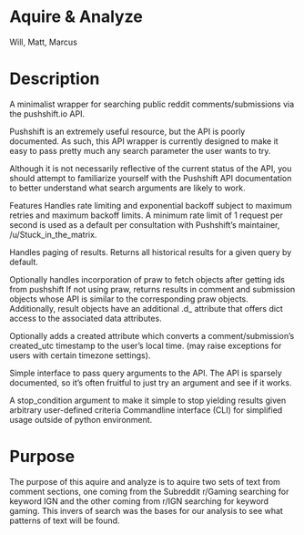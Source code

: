 # Aquire & Analyze

Will, Matt, Marcus

# Description 

A minimalist wrapper for searching public reddit comments/submissions via the pushshift.io API.

Pushshift is an extremely useful resource, but the API is poorly documented. As such, this API wrapper is currently designed to make it easy to pass pretty much any search parameter the user wants to try.

Although it is not necessarily reflective of the current status of the API, you should attempt to familiarize yourself with the Pushshift API documentation to better understand what search arguments are likely to work.

Features Handles rate limiting and exponential backoff subject to maximum retries and maximum backoff limits. A minimum rate limit of 1 request per second is used as a default per consultation with Pushshift’s maintainer, /u/Stuck_in_the_matrix.

Handles paging of results. Returns all historical results for a given query by default.

Optionally handles incorporation of praw to fetch objects after getting ids from pushshift If not using praw, returns results in comment and submission objects whose API is similar to the corresponding praw objects. Additionally, result objects have an additional .d_ attribute that offers dict access to the associated data attributes.

Optionally adds a created attribute which converts a comment/submission’s created_utc timestamp to the user’s local time. (may raise exceptions for users with certain timezone settings).

Simple interface to pass query arguments to the API. The API is sparsely documented, so it’s often fruitful to just try an argument and see if it works.

A stop_condition argument to make it simple to stop yielding results given arbitrary user-defined criteria Commandline interface (CLI) for simplified usage outside of python environment.

# Purpose

The purpose of this aquire and analyze is to aquire two sets of text from comment sections, one coming from the Subreddit r/Gaming searching for keyword IGN and the other coming from r/IGN searching for keyword gaming. This invers of search was the bases for our analysis to see what patterns of text will be found.
